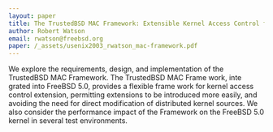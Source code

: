```yaml
---
layout: paper
title: The TrustedBSD MAC Framework: Extensible Kernel Access Control for FreeBSD 5.0
author: Robert Watson
email: rwatson@freebsd.org
paper: /_assets/usenix2003_rwatson_mac-framework.pdf
---
```

We explore the requirements, design, and implementation of the TrustedBSD MAC Framework. The TrustedBSD MAC Frame work, inte grated into FreeBSD 5.0, provides a flexible frame work for kernel access control extension, permitting extensions to be introduced more easily, and avoiding the need for direct modification of distributed kernel sources. We also consider the performance impact of the Framework on the FreeBSD 5.0 kernel in several test environments.
